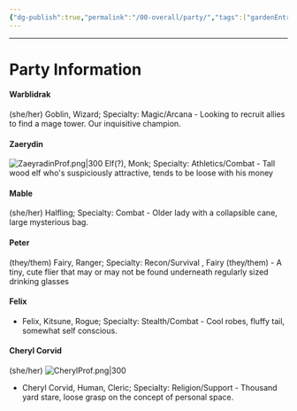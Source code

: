 ```yaml
---
{"dg-publish":true,"permalink":"/00-overall/party/","tags":["gardenEntry"]}
---
```


---
# Party Information

#### Warblidrak
(she/her)
Goblin, Wizard; Specialty: Magic/Arcana - Looking to recruit allies to find a mage tower.  Our inquisitive champion.

#### Zaerydin
![ZaeyradinProf.png|300](/img/user/04-%20Reference%20&%20Images/ZaeyradinProf.png)
Elf(?), Monk; Specialty: Athletics/Combat - Tall wood elf who's suspiciously attractive, tends to be loose with his money

#### Mable
(she/her)
Halfling; Specialty: Combat - Older lady with a collapsible cane, large mysterious bag.

#### Peter
(they/them)
Fairy, Ranger; Specialty: Recon/Survival , Fairy (they/them) - A tiny, cute flier that may or may not be found underneath regularly sized drinking glasses

#### Felix
- Felix, Kitsune, Rogue; Specialty: Stealth/Combat  - Cool robes, fluffy tail, somewhat self conscious.

#### Cheryl Corvid
(she/her)
![CherylProf.png|300](/img/user/04-%20Reference%20&%20Images/CherylProf.png)
- Cheryl Corvid, Human, Cleric; Specialty: Religion/Support - Thousand yard stare, loose grasp on the concept of personal space.

